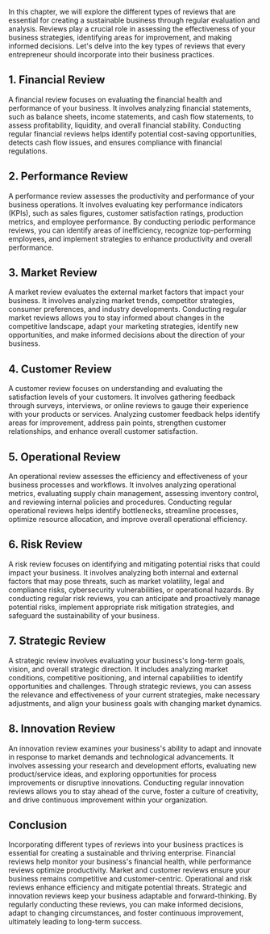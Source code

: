 
In this chapter, we will explore the different types of reviews that are essential for creating a sustainable business through regular evaluation and analysis. Reviews play a crucial role in assessing the effectiveness of your business strategies, identifying areas for improvement, and making informed decisions. Let's delve into the key types of reviews that every entrepreneur should incorporate into their business practices.

**1. Financial Review**
-----------------------

A financial review focuses on evaluating the financial health and performance of your business. It involves analyzing financial statements, such as balance sheets, income statements, and cash flow statements, to assess profitability, liquidity, and overall financial stability. Conducting regular financial reviews helps identify potential cost-saving opportunities, detects cash flow issues, and ensures compliance with financial regulations.

**2. Performance Review**
-------------------------

A performance review assesses the productivity and performance of your business operations. It involves evaluating key performance indicators (KPIs), such as sales figures, customer satisfaction ratings, production metrics, and employee performance. By conducting periodic performance reviews, you can identify areas of inefficiency, recognize top-performing employees, and implement strategies to enhance productivity and overall performance.

**3. Market Review**
--------------------

A market review evaluates the external market factors that impact your business. It involves analyzing market trends, competitor strategies, consumer preferences, and industry developments. Conducting regular market reviews allows you to stay informed about changes in the competitive landscape, adapt your marketing strategies, identify new opportunities, and make informed decisions about the direction of your business.

**4. Customer Review**
----------------------

A customer review focuses on understanding and evaluating the satisfaction levels of your customers. It involves gathering feedback through surveys, interviews, or online reviews to gauge their experience with your products or services. Analyzing customer feedback helps identify areas for improvement, address pain points, strengthen customer relationships, and enhance overall customer satisfaction.

**5. Operational Review**
-------------------------

An operational review assesses the efficiency and effectiveness of your business processes and workflows. It involves analyzing operational metrics, evaluating supply chain management, assessing inventory control, and reviewing internal policies and procedures. Conducting regular operational reviews helps identify bottlenecks, streamline processes, optimize resource allocation, and improve overall operational efficiency.

**6. Risk Review**
------------------

A risk review focuses on identifying and mitigating potential risks that could impact your business. It involves analyzing both internal and external factors that may pose threats, such as market volatility, legal and compliance risks, cybersecurity vulnerabilities, or operational hazards. By conducting regular risk reviews, you can anticipate and proactively manage potential risks, implement appropriate risk mitigation strategies, and safeguard the sustainability of your business.

**7. Strategic Review**
-----------------------

A strategic review involves evaluating your business's long-term goals, vision, and overall strategic direction. It includes analyzing market conditions, competitive positioning, and internal capabilities to identify opportunities and challenges. Through strategic reviews, you can assess the relevance and effectiveness of your current strategies, make necessary adjustments, and align your business goals with changing market dynamics.

**8. Innovation Review**
------------------------

An innovation review examines your business's ability to adapt and innovate in response to market demands and technological advancements. It involves assessing your research and development efforts, evaluating new product/service ideas, and exploring opportunities for process improvements or disruptive innovations. Conducting regular innovation reviews allows you to stay ahead of the curve, foster a culture of creativity, and drive continuous improvement within your organization.

**Conclusion**
--------------

Incorporating different types of reviews into your business practices is essential for creating a sustainable and thriving enterprise. Financial reviews help monitor your business's financial health, while performance reviews optimize productivity. Market and customer reviews ensure your business remains competitive and customer-centric. Operational and risk reviews enhance efficiency and mitigate potential threats. Strategic and innovation reviews keep your business adaptable and forward-thinking. By regularly conducting these reviews, you can make informed decisions, adapt to changing circumstances, and foster continuous improvement, ultimately leading to long-term success.
